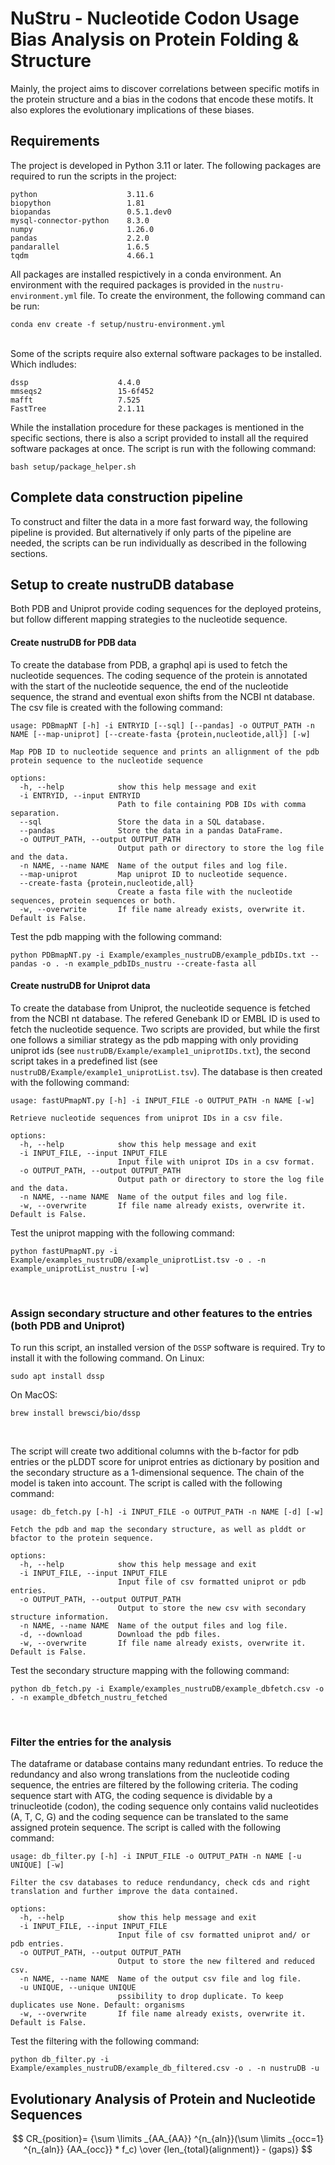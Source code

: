 # NuStru - Nucleotide Codon Usage Bias Analysis on Protein Folding & Structure

Mainly, the project aims to discover correlations between specific motifs in the protein structure and a bias in the codons that encode these motifs. It also explores the evolutionary implications of these biases. 

## Requirements
The project is developed in Python 3.11 or later. The following packages are required to run the scripts in the project:
```
python                    3.11.6 
biopython                 1.81
biopandas                 0.5.1.dev0 
mysql-connector-python    8.3.0
numpy                     1.26.0 
pandas                    2.2.0 
pandarallel               1.6.5
tqdm                      4.66.1
```

All packages are installed respictively in a conda environment. An environment with the required packages is provided in the `nustru-environment.yml` file. To create the environment, the following command can be run:
```
conda env create -f setup/nustru-environment.yml
```
<br />
Some of the scripts require also external software packages to be installed. Which indludes:

```
dssp                    4.4.0
mmseqs2                 15-6f452
mafft                   7.525
FastTree                2.1.11
```

While the installation procedure for these packages is mentioned in the specific sections, there is also a script provided to install all the required software packages at once. The script is run with the following command:
```
bash setup/package_helper.sh 
```

## Complete data construction pipeline
To construct and filter the data in a more fast forward way, the following pipeline is provided. But alternatively if only parts of the pipeline are needed, the scripts can be run individually as described in the following sections.



## Setup to create nustruDB database
Both PDB and Uniprot provide coding sequences for the deployed proteins, but follow different mapping strategies to the nucleotide sequence.
<br />

#### Create nustruDB for PDB data
To create the database from PDB, a graphql api is used to fetch the nucleotide sequences. The coding sequence of the protein is annotated with the start of the nucleotide sequence, the end of the nucleotide sequence, the strand and eventual exon shifts from the NCBI nt database. The csv file is created with the following command:

```
usage: PDBmapNT [-h] -i ENTRYID [--sql] [--pandas] -o OUTPUT_PATH -n NAME [--map-uniprot] [--create-fasta {protein,nucleotide,all}] [-w]

Map PDB ID to nucleotide sequence and prints an allignment of the pdb protein sequence to the nucleotide sequence

options:
  -h, --help            show this help message and exit
  -i ENTRYID, --input ENTRYID
                        Path to file containing PDB IDs with comma separation.
  --sql                 Store the data in a SQL database.
  --pandas              Store the data in a pandas DataFrame.
  -o OUTPUT_PATH, --output OUTPUT_PATH
                        Output path or directory to store the log file and the data.
  -n NAME, --name NAME  Name of the output files and log file.
  --map-uniprot         Map uniprot ID to nucleotide sequence.
  --create-fasta {protein,nucleotide,all}
                        Create a fasta file with the nucleotide sequences, protein sequences or both.
  -w, --overwrite       If file name already exists, overwrite it. Default is False.
```

Test the pdb mapping with the following command:
```
python PDBmapNT.py -i Example/examples_nustruDB/example_pdbIDs.txt --pandas -o . -n example_pdbIDs_nustru --create-fasta all
``` 

#### Create nustruDB for Uniprot data
To create the database from Uniprot, the nucleotide sequence is fetched from the NCBI nt database. The refered Genebank ID or EMBL ID is used to fetch the nucleotide sequence. Two scripts are provided, but while the first one follows a similiar strategy as the pdb mapping with only providing uniprot ids (see `nustruDB/Example/example1_uniprotIDs.txt`), the second script takes in a predefined list (see `nustruDB/Example/example1_uniprotList.tsv`).
The database is then created with the following command:

```
usage: fastUPmapNT.py [-h] -i INPUT_FILE -o OUTPUT_PATH -n NAME [-w]

Retrieve nucleotide sequences from uniprot IDs in a csv file.

options:
  -h, --help            show this help message and exit
  -i INPUT_FILE, --input INPUT_FILE
                        Input file with uniprot IDs in a csv format.
  -o OUTPUT_PATH, --output OUTPUT_PATH
                        Output path or directory to store the log file and the data.
  -n NAME, --name NAME  Name of the output files and log file.
  -w, --overwrite       If file name already exists, overwrite it. Default is False.
```

Test the uniprot mapping with the following command:
```
python fastUPmapNT.py -i Example/examples_nustruDB/example_uniprotList.tsv -o . -n example_uniprotList_nustru [-w]
```
<br />

### Assign secondary structure and other features to the entries (both PDB and Uniprot)
To run this script, an installed version of the `DSSP` software is required. Try to install it with the following command.
On Linux:
```
sudo apt install dssp
```
On MacOS:
```
brew install brewsci/bio/dssp
```
<br />

The script will create two additional columns with the b-factor for pdb entries or the pLDDT score for uniprot entries as dictionary by position and the secondary structure as a 1-dimensional sequence. The chain of the model is taken into account. The script is called with the following command:

```
usage: db_fetch.py [-h] -i INPUT_FILE -o OUTPUT_PATH -n NAME [-d] [-w]

Fetch the pdb and map the secondary structure, as well as plddt or bfactor to the protein sequence.

options:
  -h, --help            show this help message and exit
  -i INPUT_FILE, --input INPUT_FILE
                        Input file of csv formatted uniprot or pdb entries.
  -o OUTPUT_PATH, --output OUTPUT_PATH
                        Output to store the new csv with secondary structure information.
  -n NAME, --name NAME  Name of the output files and log file.
  -d, --download        Download the pdb files.
  -w, --overwrite       If file name already exists, overwrite it. Default is False.
```
Test the secondary structure mapping with the following command:
```
python db_fetch.py -i Example/examples_nustruDB/example_dbfetch.csv -o . -n example_dbfetch_nustru_fetched
```
<br />


### Filter the entries for the analysis
The dataframe or database contains many redundant entries. To reduce the redundancy and also wrong translations from the nucleotide coding sequence, the entries are filtered by the following criteria. The coding sequence start with ATG, the coding sequence is dividable by a trinucleotide (codon), the coding sequence only contains valid nucleotides (A, T, C, G) and the coding sequence can be translated to the same assigned protein sequence. The script is called with the following command:

```
usage: db_filter.py [-h] -i INPUT_FILE -o OUTPUT_PATH -n NAME [-u UNIQUE] [-w]

Filter the csv databases to reduce rendundancy, check cds and right translation and further improve the data contained.

options:
  -h, --help            show this help message and exit
  -i INPUT_FILE, --input INPUT_FILE
                        Input file of csv formatted uniprot and/ or pdb entries.
  -o OUTPUT_PATH, --output OUTPUT_PATH
                        Output to store the new filtered and reduced csv.
  -n NAME, --name NAME  Name of the output csv file and log file.
  -u UNIQUE, --unique UNIQUE
                        pssibility to drop duplicate. To keep duplicates use None. Default: organisms
  -w, --overwrite       If file name already exists, overwrite it. Default is False.
```
Test the filtering with the following command:
```
python db_filter.py -i Example/examples_nustruDB/example_db_filtered.csv -o . -n nustruDB -u 
```

## Evolutionary Analysis of Protein and Nucleotide Sequences

$$ CR_{position}= {\sum \limits _{AA_{AA}} ^{n_{aln}}(\sum \limits _{occ=1} ^{n_{aln}} {AA_{occ}} * f_c) \over {len_{total}(alignment)} - (gaps)} $$